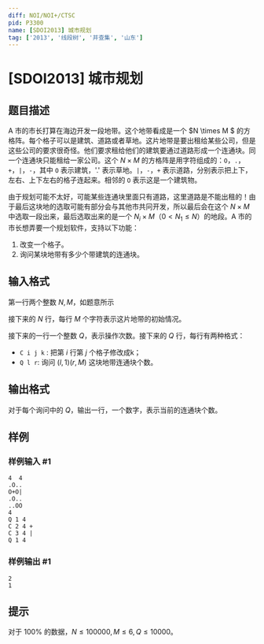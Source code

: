 ```yaml
---
diff: NOI/NOI+/CTSC
pid: P3300
name: [SDOI2013] 城市规划
tag: ['2013', '线段树', '并查集', '山东']
---
```

# [SDOI2013] 城市规划
## 题目描述

A 市的市长打算在海边开发一段地带。这个地带看成是一个 $N \times M $ 的方格阵。每个格子可以是建筑、道路或者草地。这片地带是要出租给某些公司，但是这些公司的要求很奇怪。他们要求租给他们的建筑要通过道路形成一个连通块。同一个连通块只能租给一家公司。这个 $N\times M$ 的方格阵是用字符组成的：`O`，`.`，`+`，`|`，`-`，其中 `O` 表示建筑，'.' 表示草地。`|`，`-`，`+` 表示道路，分别表示把上下，左右、上下左右的格子连起来。相邻的 `O` 表示这是一个建筑物。

由于规划可能不太好，可能某些连通块里面只有道路，这里道路是不能出租的！由于最后这块地的选取可能有部分会与其他市共冋开发，所以最后会在这个 $N\times M$ 中选取一段出来，最后选取出来的是一个 $N_i\times M$（$0<N_1\le N$）的地段。A 市的市长想弄要一个规划软件，支持以下功能：

1. 改变一个格子。
2. 询问某块地带有多少个带建筑的连通块。
## 输入格式

第一行两个整数 $N, M$，如题意所示

接下来的 $N$ 行，每行 $M$ 个字符表示这片地带的初始情况。  

接下来的一行一个整数 $Q$，表示操作次数。接下来的 $Q$ 行，每行有两种格式：  
- `C i j k` :  把第 $i$ 行第 $j$ 个格子修改成k；
- `Q l r`:  询问 $(l, 1) (r, M)$ 这块地带连通块个数。  

## 输出格式

对于每个询问中的 $Q$，输出一行，一个数字，表示当前的连通块个数。

## 样例

### 样例输入 #1
```
4  4
.O..
O+O|
.O.. 
..OO
4
Q 1 4
C 2 4 + 
C 3 4 | 
Q 1 4
```
### 样例输出 #1
```
2 
1
```
## 提示

对于 $100\%$ 的数据，$N\le 100000, M\le 6, Q\le 10000$。

